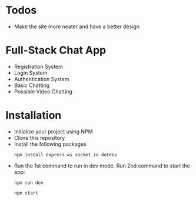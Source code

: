 # Todos
- Make the site more neater and have a better design

# Full-Stack Chat App
- Registration System
- Login System
- Authentication System
- Basic Chatting
- Possible Video Chatting

# Installation
- Initialize your project using NPM
- Clone this repository
- Install the following packages
   ```
   npm install express ws socket.io dotenv
   ```
- Run the 1st command to run in dev mode. Run 2nd command to start the app:
   ```
   npm run dev
   ```
   ```
   npm start
   ```